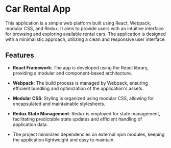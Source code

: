 # Car Rental App

This application is a simple web platform built using React, Webpack, modular
CSS, and Redux. It aims to provide users with an intuitive interface for
browsing and exploring available rental cars. The application is designed with a
minimalistic approach, utilizing a clean and responsive user interface.

## Features

- **React Framework**: The app is developed using the React library, providing a
  modular and component-based architecture.

- **Webpack**: The build process is managed by Webpack, ensuring efficient
  bundling and optimization of the application's assets.

- **Modular CSS**: Styling is organized using modular CSS, allowing for
  encapsulated and maintainable stylesheets.

- **Redux State Management**: Redux is employed for state management,
  facilitating predictable state updates and efficient handling of application
  data.

- The project minimizes dependencies on external npm modules, keeping the
  application lightweight and easy to maintain.
